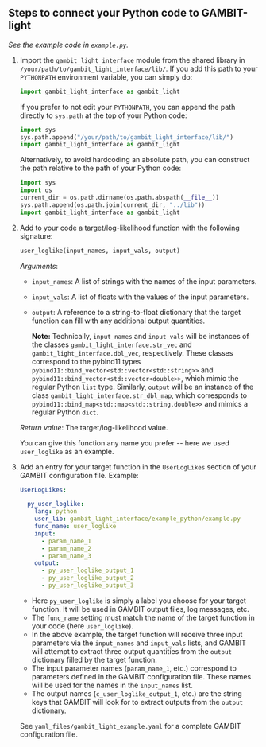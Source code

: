 ## Steps to connect your Python code to GAMBIT-light

_See the example code in `example.py`._


1. Import the `gambit_light_interface` module from the shared library in `/your/path/to/gambit_light_interface/lib/`. 
   If you add this path to your `PYTHONPATH` environment variable, you can simply do:
   ```python
   import gambit_light_interface as gambit_light
   ```
   If you prefer to not edit your `PYTHONPATH`, you can append the path directly to `sys.path` at the top of your Python code:
   ```python
   import sys
   sys.path.append("/your/path/to/gambit_light_interface/lib/")
   import gambit_light_interface as gambit_light
   ```
   Alternatively, to avoid hardcoding an absolute path, you can construct the path relative to the path of your Python code:
   ```python
   import sys
   import os
   current_dir = os.path.dirname(os.path.abspath(__file__))
   sys.path.append(os.path.join(current_dir, "../lib"))
   import gambit_light_interface as gambit_light
   ```


2. Add to your code a target/log-likelihood function with the following signature:
   ```python
   user_loglike(input_names, input_vals, output)
   ```
   _Arguments_:
   * `input_names`: A list of strings with the names of the input parameters.
   * `input_vals`: A list of floats with the values of the input parameters.
   * `output`: A reference to a string-to-float dictionary that the target function can fill with any additional output quantities. 
   
      **Note:** Technically, `input_names` and `input_vals` will be instances of the classes `gambit_light_interface.str_vec` and `gambit_light_interface.dbl_vec`, respectively. These classes correspond to the pybind11 types `pybind11::bind_vector<std::vector<std::string>>` and `pybind11::bind_vector<std::vector<double>>`, which mimic the regular Python `list` type. Similarly, `output` will be an instance of the class `gambit_light_interface.str_dbl_map`, which corresponds to `pybind11::bind_map<std::map<std::string,double>>` and mimics a regular Python `dict`.

   _Return value_: The target/log-likelihood value.
  
   You can give this function any name you prefer -- here we used `user_loglike` as an example.


3. Add an entry for your target function in the `UserLogLikes` section of your GAMBIT configuration file. Example:
   ```yaml
   UserLogLikes:

     py_user_loglike:
       lang: python
       user_lib: gambit_light_interface/example_python/example.py
       func_name: user_loglike
       input:
         - param_name_1
         - param_name_2
         - param_name_3
       output:
         - py_user_loglike_output_1
         - py_user_loglike_output_2
         - py_user_loglike_output_3
   ```
   * Here `py_user_loglike` is simply a label you choose for your target function. It will be used in GAMBIT output files, log messages, etc. 
   * The `func_name` setting must match the name of the target function in your code (here `user_loglike`).
   * In the above example, the target function will receive three input parameters via the `input_names` and `input_vals` lists, and GAMBIT will attempt to extract three output quantities from the `output` dictionary filled by the target function.
   * The input parameter names (`param_name_1`, etc.) correspond to parameters defined in the GAMBIT configuration file. These names will be used for the names in the `input_names` list.
   * The output names (`c_user_loglike_output_1`, etc.) are the string keys that GAMBIT will look for to extract outputs from the `output` dictionary.

   See `yaml_files/gambit_light_example.yaml` for a complete GAMBIT configuration file.
   
